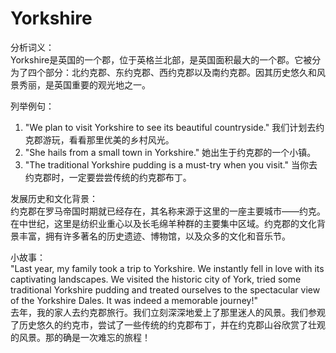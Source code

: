 # Yorkshire

分析词义：  
Yorkshire是英国的一个郡，位于英格兰北部，是英国面积最大的一个郡。它被分为了四个部分：北约克郡、东约克郡、西约克郡以及南约克郡。因其历史悠久和风景秀丽，是英国重要的观光地之一。

  

列举例句：

  

1.  "We plan to visit Yorkshire to see its beautiful countryside." 我们计划去约克郡游玩，看看那里优美的乡村风光。
2.  "She hails from a small town in Yorkshire." 她出生于约克郡的一个小镇。
3.  "The traditional Yorkshire pudding is a must-try when you visit." 当你去约克郡时，一定要尝尝传统的约克郡布丁。

  

发展历史和文化背景：  
约克郡在罗马帝国时期就已经存在，其名称来源于这里的一座主要城市——约克。在中世纪，这里是纺织业重心以及长毛绵羊种群的主要集中区域。约克郡的文化背景丰富，拥有许多著名的历史遗迹、博物馆，以及众多的文化和音乐节。

  

小故事：  
"Last year, my family took a trip to Yorkshire. We instantly fell in love with its captivating landscapes. We visited the historic city of York, tried some traditional Yorkshire pudding and treated ourselves to the spectacular view of the Yorkshire Dales. It was indeed a memorable journey!"  
去年，我的家人去约克郡旅行。我们立刻深深地爱上了那里迷人的风景。我们参观了历史悠久的约克市，尝试了一些传统的约克郡布丁，并在约克郡山谷欣赏了壮观的风景。那的确是一次难忘的旅程！
